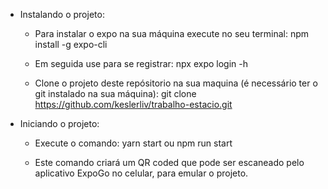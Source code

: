 - Instalando o projeto:
    - Para instalar o expo na sua máquina execute no seu terminal:
    npm install -g expo-cli

    - Em seguida use para se registrar:
    npx expo login -h

    - Clone o projeto deste repósitorio na sua maquina (é necessário ter o git instalado na sua máquina):
    git clone https://github.com/keslerliv/trabalho-estacio.git


- Iniciando o projeto:
    - Execute o comando:
    yarn start     ou     npm run start

    - Este comando criará um QR coded que pode ser escaneado pelo aplicativo ExpoGo no celular, para emular o projeto.
